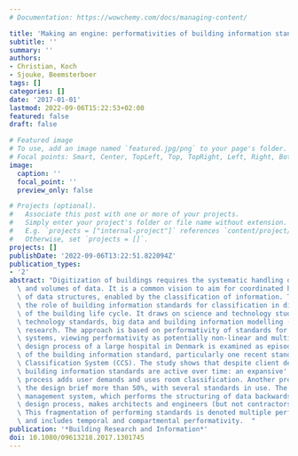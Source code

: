 ```yaml
---
# Documentation: https://wowchemy.com/docs/managing-content/

title: 'Making an engine: performativities of building information standards'
subtitle: ''
summary: ''
authors:
- Christian, Koch
- Sjouke, Beemsterboer
tags: []
categories: []
date: '2017-01-01'
lastmod: 2022-09-06T15:22:53+02:00
featured: false
draft: false

# Featured image
# To use, add an image named `featured.jpg/png` to your page's folder.
# Focal points: Smart, Center, TopLeft, Top, TopRight, Left, Right, BottomLeft, Bottom, BottomRight.
image:
  caption: ''
  focal_point: ''
  preview_only: false

# Projects (optional).
#   Associate this post with one or more of your projects.
#   Simply enter your project's folder or file name without extension.
#   E.g. `projects = ["internal-project"]` references `content/project/deep-learning/index.md`.
#   Otherwise, set `projects = []`.
projects: []
publishDate: '2022-09-06T13:22:51.822094Z'
publication_types:
- '2'
abstract: "Digitization of buildings requires the systematic handling of a variety\
  \ and volumes of data. It is a common vision to aim for coordinated homogenization\
  \ of data structures, enabled by the classification of information. This paper studies\
  \ the role of building information standards for classification in digitization\
  \ of the building life cycle. It draws on science and technology studies of information\
  \ technology standards, big data and building information modelling (BIM) in building\
  \ research. The approach is based on performativity of standards for information\
  \ systems, viewing performativity as potentially non-linear and multiple. The five-year\
  \ design process of a large hospital in Denmark is examined as episodes of performance\
  \ of the building information standard, particularly one recent standard, the Cuneco\
  \ Classification System (CCS). The study shows that despite client demands, several\
  \ building information standards are active over time: an expansive' design brief\
  \ process adds user demands and uses room classification. Another process diminishes\
  \ the design brief more than 50%, with several standards in use. The client's facilities\
  \ management system, which performs the structuring of data backwards' into the\
  \ design process, makes architects and engineers (but not contractors) use CCS.\
  \ This fragmentation of performing standards is denoted multiple performativities'\
  \ and includes temporal and compartmental performativity.  "
publication: '*Building Research and Information*'
doi: 10.1080/09613218.2017.1301745
---
```

